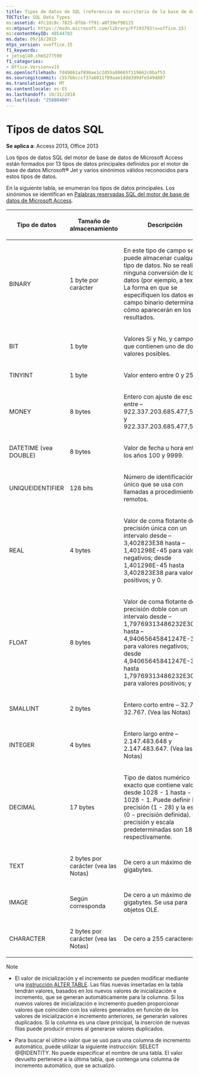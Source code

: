 ```yaml
---
title: Tipos de datos de SQL (referencia de escritorio de la base de datos de Access)
TOCTitle: SQL Data Types
ms:assetid: 4fc2dc8c-7825-8fbb-ff91-a0f39ef90115
ms:mtpsurl: https://msdn.microsoft.com/library/Ff193793(v=office.15)
ms:contentKeyID: 48544783
ms.date: 09/18/2015
mtps_version: v=office.15
f1_keywords:
- jetsql40.chm5277590
f1_categories:
- Office.Version=v15
ms.openlocfilehash: fd49861af896ae1c2d55a80665f119662c0baf53
ms.sourcegitcommit: c557bbcccf37a6011f89aae1ddd399dfe549d087
ms.translationtype: MT
ms.contentlocale: es-ES
ms.lasthandoff: 10/31/2018
ms.locfileid: "25880400"
---
```

# <a name="sql-data-types"></a>Tipos de datos SQL


**Se aplica a**: Access 2013, Office 2013

Los tipos de datos SQL del motor de base de datos de Microsoft Access están formados por 13 tipos de datos principales definidos por el motor de base de datos Microsoft® Jet y varios sinónimos válidos reconocidos para estos tipos de datos.

En la siguiente tabla, se enumeran los tipos de datos principales. Los sinónimos se identifican en [Palabras reservadas SQL del motor de base de datos de Microsoft Access](sql-reserved-words.md).

<table>
<colgroup>
<col style="width: 33%" />
<col style="width: 33%" />
<col style="width: 33%" />
</colgroup>
<thead>
<tr class="header">
<th><p>Tipo de datos</p></th>
<th><p>Tamaño de almacenamiento</p></th>
<th><p>Descripción</p></th>
</tr>
</thead>
<tbody>
<tr class="odd">
<td><p>BINARY</p></td>
<td><p>1 byte por carácter</p></td>
<td><p>En este tipo de campo se puede almacenar cualquier tipo de datos. No se realiza ninguna conversión de los datos (por ejemplo, a texto). La forma en que se especifiquen los datos en un campo binario determina cómo aparecerán en los resultados.</p></td>
</tr>
<tr class="even">
<td><p>BIT</p></td>
<td><p>1 byte</p></td>
<td><p>Valores Sí y No, y campos que contienen uno de dos valores posibles.</p></td>
</tr>
<tr class="odd">
<td><p>TINYINT</p></td>
<td><p>1 byte</p></td>
<td><p>Valor entero entre 0 y 255.</p></td>
</tr>
<tr class="even">
<td><p>MONEY</p></td>
<td><p>8 bytes</p></td>
<td><p>Entero con ajuste de escala entre – 922.337.203.685.477,5808 y 922.337.203.685.477,5807.</p></td>
</tr>
<tr class="odd">
<td><p>DATETIME (vea DOUBLE)</p></td>
<td><p>8 bytes</p></td>
<td><p>Valor de fecha u hora entre los años 100 y 9999.</p></td>
</tr>
<tr class="even">
<td><p>UNIQUEIDENTIFIER</p></td>
<td><p>128 bits</p></td>
<td><p>Número de identificación único que se usa con llamadas a procedimientos remotos.</p></td>
</tr>
<tr class="odd">
<td><p>REAL</p></td>
<td><p>4 bytes</p></td>
<td><p>Valor de coma flotante de precisión única con un intervalo desde – 3,402823E38 hasta – 1,401298E-45 para valores negativos; desde 1,401298E-45 hasta 3,402823E38 para valores positivos; y 0.</p></td>
</tr>
<tr class="even">
<td><p>FLOAT</p></td>
<td><p>8 bytes</p></td>
<td><p>Valor de coma flotante de precisión doble con un intervalo desde – 1,79769313486232E308 hasta – 4,94065645841247E-324 para valores negativos; desde 4,94065645841247E-324 hasta 1,79769313486232E308 para valores positivos; y 0.</p></td>
</tr>
<tr class="odd">
<td><p>SMALLINT</p></td>
<td><p>2 bytes</p></td>
<td><p>Entero corto entre – 32.768 y 32.767. (Vea las Notas)</p></td>
</tr>
<tr class="even">
<td><p>INTEGER</p></td>
<td><p>4 bytes</p></td>
<td><p>Entero largo entre – 2.147.483.648 y 2.147.483.647. (Vea las Notas)</p></td>
</tr>
<tr class="odd">
<td><p>DECIMAL</p></td>
<td><p>17 bytes</p></td>
<td><p>Tipo de datos numérico exacto que contiene valores desde 1028 - 1 hasta - 1028 - 1. Puede definir la precisión (1 - 28) y la escala (0 - precisión definida). La precisión y escala predeterminadas son 18 y 0, respectivamente.</p></td>
</tr>
<tr class="even">
<td><p>TEXT</p></td>
<td><p>2 bytes por carácter (vea las Notas)</p></td>
<td><p>De cero a un máximo de 2,14 gigabytes.</p></td>
</tr>
<tr class="odd">
<td><p>IMAGE</p></td>
<td><p>Según corresponda</p></td>
<td><p>De cero a un máximo de 2,14 gigabytes. Se usa para objetos OLE.</p></td>
</tr>
<tr class="even">
<td><p>CHARACTER</p></td>
<td><p>2 bytes por carácter (vea las Notas)</p></td>
<td><p>De cero a 255 caracteres.</p></td>
</tr>
</tbody>
</table>



> [!NOTE]
> <UL>
> <LI>
> <P>El valor de inicialización y el incremento se pueden modificar mediante una <A href="alter-table-statement-microsoft-access-sql.md">instrucción ALTER TABLE</A>. Las filas nuevas insertadas en la tabla tendrán valores, basados en los nuevos valores de inicialización e incremento, que se generan automáticamente para la columna. Si los nuevos valores de inicialización e incremento pueden proporcionar valores que coinciden con los valores generados en función de los valores de inicialización e incremento anteriores, se generarán valores duplicados. Si la columna es una clave principal, la inserción de nuevas filas puede producir errores al generarse valores duplicados.</P>
> <LI>
> <P>Para buscar el último valor que se usó para una columna de incremento automático, puede utilizar la siguiente instrucción: SELECT @@IDENTITY. No puede especificar el nombre de una tabla. El valor devuelto pertenece a la última tabla, que contenga una columna de incremento automático, que se actualizó.</P></LI></UL>


